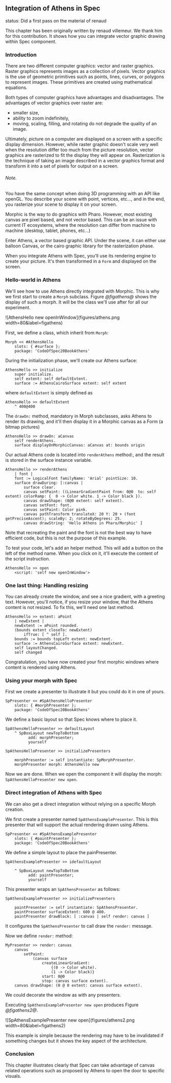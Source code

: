 ## Integration of Athens in Spec

status: Did a first pass on the material of renaud

This chapter has been originally written by renaud villemeur. We thank him for this contribution. It shows how you can integrate vector graphic drawing within Spec component.

### Introduction

There are two different computer graphics: vector and raster graphics. 
Raster graphics represents images as a collection of pixels. Vector graphics 
is the use of geometric primitives such as points, lines, curves, or polygons 
to represent images. These primitives are created using mathematical equations.

Both types of computer graphics have advantages and disadvantages. 
The advantages of vector graphics over raster are:
- smaller size, 
- ability to zoom indefinitely, 
- moving, scaling, filling, and rotating do not degrade the quality of an image.

Ultimately, picture on a computer are displayed on a screen with a specific 
display dimension. However, while raster graphic doesn't scale very well when
the resolution differ too much from the picture resolution, vector graphics
are rasterized to fit the display they will appear on. Rasterization is the 
technique of taking an image described in a vector graphics format and 
transform it into a set of pixels for output on a screen.

###### Note. 
You have the same concept when doing 3D programming with an API like openGL. You describe your scene with point, vertices, etc..., and in the end, you rasterize your scene to display it on your screen.

Morphic is the way to do graphics with Pharo.
However, most existing canvas are pixel based, and not vector based. 
This can be an issue with current IT ecosystems, where the resolution can differ from machine to machine (desktop, tablet, phones, etc...)

Enter Athens, a vector based graphic API. Under the scene, it can either use
balloon Canvas, or the cairo graphic library for the rasterization phase.

When you integrate Athens with Spec, you'll use its rendering engine to 
create your picture. 
It's then transformed in a `Form` and displayed on the screen.

### Hello-world in Athens

We'll see how to use Athens directly integrated with Morphic. 
This is why we first start to create a `Morph` subclass. 
Figure *@figathens@* shows the display of such a morph.
It will be the class we'll use after for all our experiment.

![AthensHello new openInWindow](figures/athens.png width=80&label=figathens)



First, we define a class, which inherit from `Morph`:
```language=Smalltalk
Morph << #AthensHello
    slots: { #surface };
    package: 'CodeOfSpec20BookAthens'
```


During the initialization phase, we'll create our Athens surface:
```language=Smalltalk
AthensHello >> initialize
    super initialize.
    self extent: self defaultExtent.
    surface := AthensCairoSurface extent: self extent
```

where `defaultExtent` is simply defined as
```language=Smalltalk
AthensHello >> defaultExtent
    ^ 400@400
```


The `drawOn:` method, mandatory in Morph subclasses, asks Athens to render
its drawing, and it'll then display it in a Morphic canvas as a Form (a bitmap 
pictures)

```language=Smalltalk
AthensHello >> drawOn: aCanvas
    self renderAthens.
    surface displayOnMorphicCanvas: aCanvas at: bounds origin
```


Our actual Athens code is located into `renderAthens` method:, and the result is
stored in the surface instance variable.

```language=Smalltalk
AthensHello >> renderAthens
    | font |
    font := LogicalFont familyName: 'Arial' pointSize: 10.
    surface drawDuring: [:canvas | 
        surface clear. 
        canvas setPaint: ((LinearGradientPaint from: 0@0  to: self extent) colorRamp: {  0 -> Color white. 1 -> Color black }).
        canvas drawShape: (0@0 extent: self extent). 
        canvas setFont: font. 
        canvas setPaint: Color pink.
        canvas pathTransform translateX: 20 Y: 20 + (font getPreciseAscent); scaleBy: 2; rotateByDegrees: 25.
        canvas drawString: 'Hello Athens in Pharo/Morphic' ]
```
Note that recreating the paint and the font is not the best way to have efficient code, but this is not the purpose of this example. 

To test your code, let's add an helper method. This will add a button on the left
of the method name. When you click on it, it'll execute the content of the 
script instruction.

```language=Smalltalk
AthensHello >> open
    <script: 'self new openInWindow'>
```





### One last thing: Handling resizing

You can already create the window, and see a nice gradient, with 
a greeting text. However, you'll notice, if you resize your window, that the 
Athens content is not resized. To fix this, we'll need one last method.

```language=Smalltalk
AthensHello >> extent: aPoint
    | newExtent |
    newExtent := aPoint rounded.
    (bounds extent closeTo: newExtent)
        ifTrue: [ ^ self ].
    bounds := bounds topLeft extent: newExtent.
    surface := AthensCairoSurface extent: newExtent.
    self layoutChanged.
    self changed
```


Congratulation, you have now created your first morphic windows where content
is rendered using Athens. 


### Using your morph with Spec

First we create a presenter to illustrate it but you could do it in one of yours. 

```
SpPresenter << #SpAthensHelloPresenter
    slots: { #morphPresenter };
    package: 'CodeOfSpec20BookAthens'
```

We define a basic layout so that Spec knows where to place it. 

```
SpAthensHelloPresenter >> defaultLayout
    ^ SpBoxLayout newTopToBottom
          add: morphPresenter;
          yourself
```

```
SpAthensHelloPresenter >> initializePresenters

    morphPresenter := self instantiate: SpMorphPresenter.
    morphPresenter morph: AthensHello new
```

Now we are done. When we open the component it will display the morph:
`SpAthensHelloPresenter new open`.


### Direct integration of Athens with Spec

We can also get a direct integration without relying on a specific Morph creation. 

We first create a presenter named `SpAthensExamplePresenter`.
This is this presenter that will support the actual rendering drawn using Athens. 


```
SpPresenter << #SpAthensExamplePresenter
    slots: { #paintPresenter };
    package: 'CodeOfSpec20BookAthens'
```
We define a simple layout to place the painPresenter.

```language=Smalltalk
SpAthensExamplePresenter >> idefaultLayout

    ^ SpBoxLayout newTopToBottom
          add: paintPresenter;
          yourself
```

This presenter wraps an `SpAthensPresenter` as follows: 
```language=Smalltalk
SpAthensExamplePresenter >> initializePresenters

    paintPresenter := self instantiate: SpAthensPresenter.
    paintPresenter surfaceExtent: 600 @ 400.
    paintPresenter drawBlock: [ :canvas | self render: canvas ]
```
It configures the `SpAthensPresenter` to call draw the `render:` message. 


Now we define `render:` method:

```language=Smalltalk
MyPresenter >> render: canvas
    canvas
        setPaint:
            (canvas surface
                createLinearGradient:
                    {(0 -> Color white).
                    (1 -> Color black)}
                start: 0@0
                stop: canvas surface extent).
    canvas drawShape: (0 @ 0 extent: canvas surface extent).
```
We could decorate the window as with any presenters.

Executing `SpAthensExamplePresenter new open` produces Figure *@figathens2@*.

![SpAthensExamplePresenter new open](figures/athens2.png width=80&label=figathens2)

This example is simple because the rendering may have to be invalidated if something changes but it shows the key aspect of the architecture.

### Conclusion

This chapter illustrates clearly that Spec can take advantage of canvas related operations such as proposed by Athens to open 
the door to specific visuals. 


